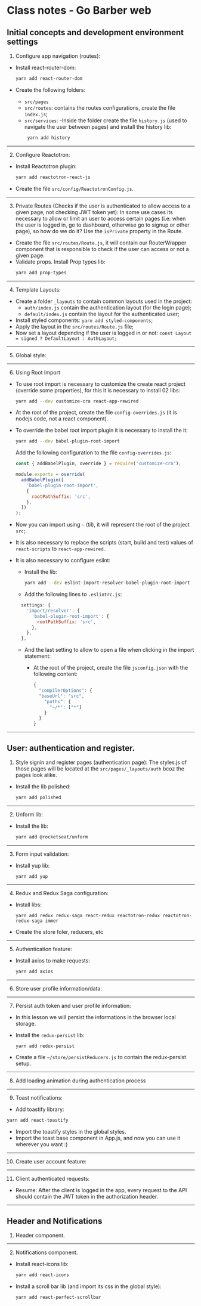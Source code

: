 # Class notes - Go Barber web

## Initial concepts and development environment settings

1. Configure app navigation (routes):

- Install react-router-dom:

  ```sh
  yarn add react-router-dom
  ```

- Create the following folders:

  - `src/pages`
  - `src/routes`: contains the routes configurations, create the file `index.js`;
  - `src/services`:
    -Inside the folder create the file `history.js` (used to navigate the user between pages) and install the history lib:
    ```sh
     yarn add history
    ```

---

2. Configure Reactotron:

- Install Reactotron plugin:
  ```sh
  yarn add reactotron-react-js
  ```
- Create the file `src/config/ReactotronConfig.js`.

---

3. Private Routes (Checks if the user is authenticated to allow access to a given page, not checking JWT token yet):
   In some use cases its necessary to allow or limit an user to access certain pages (i.e: when the user is logged in, go to dashboard, otherwise go to signup or other page), so how do we do it?
   Use the `isPrivate` property in the Route.

- Create the file `src/routes/Route.js`, it will contain our RouterWrapper component that is responsible to check if the user can access or not a given page.
- Validate props. Install Prop types lib:
  ```sh
  yarn add prop-types
  ```

---

4. Template Layouts:

- Create a folder `_layouts` to contain common layouts used in the project:
  - `auth/index.js` contain the authentication layout (for the login page);
  - `default/index.js` contain the layout for the authenticated user;
- Install styled components: `yarn add styled-components`;
- Apply the layout in the `src/routes/Route.js` file;
- Now set a layout depending if the user is logged in or not:
  `const Layout = signed ? DefaultLayout : AuthLayout;`

---

5. Global style:

---

6. Using Root Import

- To use root import is necessary to customize the create react project (override
  some properties), for this it is necessary to install 02 libs:

  ```sh
  yarn add --dev customize-cra react-app-rewired
  ```

- At the root of the project, create the file `config-overrides.js` (it is nodejs
  code, not a react component).

- To override the babel root import plugin it is necessary to install the it:

  ```sh
  yarn add --dev babel-plugin-root-import
  ```

  Add the following configuration to the file `config-overrides.js`:

  ```js
  const { addBabelPlugin, override } = require('customize-cra');

  module.exports = override(
    addBabelPlugin([
      'babel-plugin-root-import',
      {
        rootPathSuffix: 'src',
      },
    ])
  );
  ```

- Now you can import using `~` (til), it will represent the root of the project `src`;
- It is also necessary to replace the scripts (start, build and test) values of `react-scripts` to `react-app-rewired`.

- It is also necessary to configure eslint:

  - Install the lib:

    ```sh
    yarn add --dev eslint-import-resolver-babel-plugin-root-import
    ```

  - Add the following lines to `.eslintrc.js`:

  ```js
    settings: {
      'import/resolver': {
        'babel-plugin-root-import': {
          rootPathSuffix: 'src',
        },
      },
    },
  ```

  - And the last setting to allow to open a file when clicking in the import statement:

    - At the root of the project, create the file `jsconfig.json` with the
      following content:

      ```js
      {
        "compilerOptions": {
        "baseUrl": "src",
          "paths": {
            "~/*": ["*"]
          }
        }
      }
      ```

---

## User: authentication and register.

1.  Style signin and register pages (authentication page):
    The styles.js of those pages will be located at the `src/pages/_layouts/auth` bcoz the pages look alike.

- Install the lib polished:
  ```sh
  yarn add polished
  ```

---

2. Unform lib:

- Install the lib:
  ```sh
  yarn add @rocketseat/unform
  ```

---

3. Form input validation:

- Install yup lib:
  ```
  yarn add yup
  ```

---

4. Redux and Redux Saga configuration:

- Install libs:

  ```
  yarn add redux redux-saga react-redux reactotron-redux reactotron-redux-saga immer
  ```

- Create the store foler, reducers, etc

---

5. Authentication feature:

- Install axios to make requests:
  ```sh
  yarn add axios
  ```

---

6. Store user profile information/data:

---

7. Persist auth token and user profile information:

- In this lesson we will persist the informations in the browser local storage.
- Install the `redux-persist` lib:

  ```sh
  yarn add redux-persist
  ```

- Create a file `~/store/persistReducers.js` to contain the redux-persist setup.

---

8. Add loading animation during authentication process

---

9. Toast notifications:

- Add toastify library:

```sh
yarn add react-toastify
```

- Import the toastify styles in the global styles.
- Import the toast base component in App.js, and now you can use it wherever you want :)

---

10. Create user account feature:

---

11. Client authenticated requests:

- Resume: After the client is logged in the app, every request to the API should contain the JWT token in the authorization header.

---

## Header and Notifications

1. Header component.

---

2. Notifications component.

- Install react-icons lib:
  ```sh
  yarn add react-icons
  ```
- Install a scroll bar lib (and import its css in the global style):
  ```sh
  yarn add react-perfect-scrollbar
  ```
